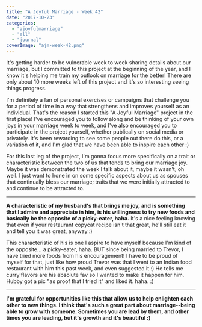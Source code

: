 ```yaml
---
title: "A Joyful Marriage - Week 42"
date: "2017-10-23"
categories: 
  - "ajoyfulmarriage"
  - "all"
  - "journal"
coverImage: "ajm-week-42.png"
---
```


It's getting harder to be vulnerable week to week sharing details about our marriage, but I committed to this project at the beginning of the year, and I know it's helping me train my outlook on marriage for the better! There are only about 10 more weeks left of this project and it's so interesting seeing things progress.

I'm definitely a fan of personal exercises or campaigns that challenge you for a period of time in a way that strengthens and improves yourself as an individual. That's the reason I started this "A Joyful Marriage" project in the first place! I've encouraged you to follow along and be thinking of your own joys in your marriage week to week, and I've also encouraged you to participate in the project yourself, whether publically on social media or privately. It's been rewarding to see some people out there do this, or a variation of it, and I'm glad that we have been able to inspire each other :)

For this last leg of the project, I'm gonna focus more specifically on a trait or characteristic between the two of us that tends to bring our marriage joy. Maybe it was demonstrated the week I talk about it, maybe it wasn't, oh well. I just want to hone in on some specific aspects about us as spouses that continually bless our marriage; traits that we were initially attracted to and continue to be attracted to.

* * *

**A characteristic of my husband's that brings me joy, and is something that I admire and appreciate in him, is his willingness to try new foods and basically be the opposite of a picky-eater, haha.** It's a nice feeling knowing that even if your restaurant copycat recipe isn't that great, he'll still eat it and tell you it was great, anyway :)

This characteristic of his is one I aspire to have myself because I'm kind of the opposite... a picky-eater, haha. BUT since being married to Trevor, I have tried more foods from his encouragement! I have to be proud of myself for that, just like how proud Trevor was that I went to an Indian food restaurant with him this past week, and even suggested it :) He tells me curry flavors are his absolute fav so I wanted to make it happen for him. Hubby got a pic "as proof that I tried it" and liked it. haha. :)

* * *

**I'm grateful for opportunities like this that allow us to help enlighten each other to new things. I think that's such a great part about marriage--being able to grow with someone. Sometimes you are lead by them, and other times you are leading, but it's growth and it's beautiful :)**
